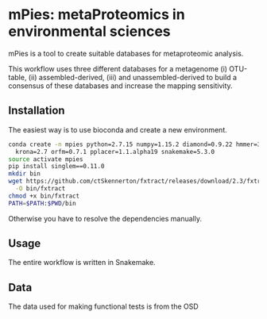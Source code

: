 # mPies: metaProteomics in environmental sciences

mPies is a tool to create suitable databases for metaproteomic analysis. 

This workflow uses three different databases for a metagenome (i) OTU-table, (ii) assembled-derived, (iii) and unassembled-derived to build a consensus of these databases and increase the mapping sensitivity.

## Installation

The easiest way is to use bioconda and create a new environment. 

```bash
conda create -n mpies python=2.7.15 numpy=1.15.2 diamond=0.9.22 hmmer=3.2.1 \
  krona=2.7 orfm=0.7.1 pplacer=1.1.alpha19 snakemake=5.3.0
source activate mpies
pip install singlem==0.11.0
mkdir bin
wget https://github.com/ctSkennerton/fxtract/releases/download/2.3/fxtract2.3-Linux-64bit-static \
  -O bin/fxtract
chmod +x bin/fxtract
PATH=$PATH:$PWD/bin
```

Otherwise you have to resolve the dependencies manually.

## Usage

The entire workflow is written in Snakemake.

## Data

The data used for making functional tests is from the OSD
